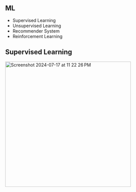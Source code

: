 ## ML
- Supervised Learning
- Unsupervised Learning
- Recommender System
- Reinforcement Learning

## Supervised Learning
<img width="400" alt="Screenshot 2024-07-17 at 11 22 26 PM" src="https://github.com/user-attachments/assets/59372ced-23b8-4aad-bf48-ec293917b290">
